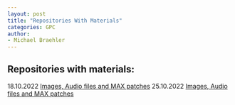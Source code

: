 ```yaml
---
layout: post
title: "Repositories With Materials"
categories: GPC
author:
- Michael Braehler
---
```


## Repositories with materials:

18.10.2022 [Images, Audio files and MAX patches](https://github.com/mibrs/GPC5L03)
25.10.2022 [Images, Audio files and MAX patches](https://github.com/mibrs/GPC5L03)
